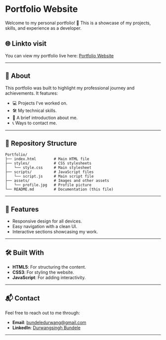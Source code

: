 
# Portfolio Website

Welcome to my personal portfolio! 🚀 This is a showcase of my projects, skills, and experience as a developer.

## 🌐 Linkto visit
You can view my portfolio live here: [Portfolio Website](https://bundele-durwangsingh.github.io/Portfolio/)

---

## 📖 About
This portfolio was built to highlight my professional journey and achievements. It features:
- 💻 Projects I've worked on.
- 🛠️ My technical skills.
- 📝 A brief introduction about me.
- 📞 Ways to contact me.

---

## 📂 Repository Structure
```plaintext
Portfolio/
├── index.html        # Main HTML file
├── styles/           # CSS stylesheets
│   └── style.css     # Main stylesheet
├── scripts/          # JavaScript files
│   └── script.js     # Main script file
├── assets/           # Images and other assets
│   └── profile.jpg   # Profile picture
└── README.md         # Documentation (this file)
```

---

## 🚀 Features
- Responsive design for all devices.
- Easy navigation with a clean UI.
- Interactive sections showcasing my work.

---

## 🛠️ Built With
- **HTML5**: For structuring the content.
- **CSS3**: For styling the website.
- **JavaScript**: For adding interactivity.

---

## 📬 Contact
Feel free to reach out to me through:
- **Email**: [bundeledurwang@gmail.com](mailto:bundeledurwang@gmail.com)
- **LinkedIn**: [Durwangsingh Bundele](https://www.linkedin.com/in/bundele-durwangsingh)

---
